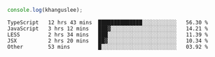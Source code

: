 ```js
console.log(khanguslee);
```

<!--START_SECTION:waka-->
```text
TypeScript   12 hrs 43 mins  ██████████████░░░░░░░░░░░   56.30 % 
JavaScript   3 hrs 12 mins   ███▓░░░░░░░░░░░░░░░░░░░░░   14.21 % 
LESS         2 hrs 34 mins   ███░░░░░░░░░░░░░░░░░░░░░░   11.39 % 
JSX          2 hrs 20 mins   ██▓░░░░░░░░░░░░░░░░░░░░░░   10.34 % 
Other        53 mins         █░░░░░░░░░░░░░░░░░░░░░░░░   03.92 % 
```
<!--END_SECTION:waka-->

<!--
**khanguslee/khanguslee** is a ✨ _special_ ✨ repository because its `README.md` (this file) appears on your GitHub profile.

Here are some ideas to get you started:

- 🔭 I’m currently working on ...
- 🌱 I’m currently learning ...
- 👯 I’m looking to collaborate on ...
- 🤔 I’m looking for help with ...
- 💬 Ask me about ...
- 📫 How to reach me: ...
- 😄 Pronouns: ...
- ⚡ Fun fact: ...
-->

